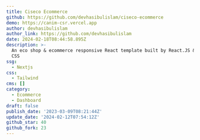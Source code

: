 ```yaml
---
title: Ciseco Ecommerce
github: https://github.com/devhasibulislam/ciseco-ecommerce
demo: https://canim-csr.vercel.app
author: devhasibulislam
author_link: https://github.com/devhasibulislam
date: 2024-02-18T08:44:58.895Z
description: >-
  An eco shop & ecommerce responsive React template built by React.JS & Tailwind
  CSS
ssg:
  - Nextjs
css:
  - Tailwind
cms: []
category:
  - Ecommerce
  - Dashboard
draft: false
publish_date: '2023-03-09T08:21:44Z'
update_date: '2024-02-12T07:54:12Z'
github_star: 40
github_fork: 23
---
```

